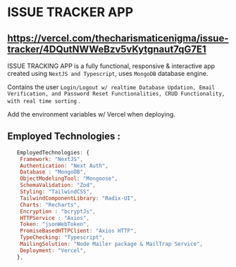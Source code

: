 # ISSUE TRACKER APP
## https://vercel.com/thecharismaticenigma/issue-tracker/4DQutNWWeBzv5vKytgnaut7qG7E1

ISSUE TRACKING APP is a fully functional, responsive & interactive app created using `NextJS and Typescript`, uses `MongoDB` database engine.

Contains the user `Login/Logout w/ realtime Database Updation, Email Verification, and Password Reset Functionalities, CRUD Functionality, with real time sorting` .

Add the environment variables w/ Vercel when deploying.

## Employed Technologies :

```js
   EmployedTechnologies: {
    Framework: "NextJS",
    Authentication: "Next Auth", 
    Database : "MongoDB",
    ObjectModelingTool: "Mongoose",
    SchemaValidation: "Zod",
    Styling: "TailwindCSS", 
    TailwindComponentLibrary: "Radix-UI",
    Charts: "Recharts", 
    Encryption : "bcryptJs",
    HTTPService : "Axios",
    Token: "jsonWebToken",
    PromiseBasedHTTPClient: "Axios HTTP",
    TypeChecking: "Typescript",
    MailingSolution: "Node Mailer package & MailTrap Service",
    Deployment: "Vercel",
   },
```
